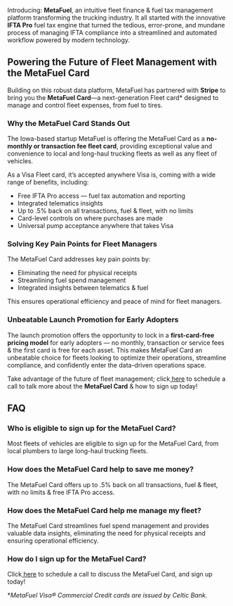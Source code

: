 <!-----

Yay, no errors, warnings, or alerts!

Conversion time: 0.391 seconds.


Using this Markdown file:

1. Paste this output into your source file.
2. See the notes and action items below regarding this conversion run.
3. Check the rendered output (headings, lists, code blocks, tables) for proper
   formatting and use a linkchecker before you publish this page.

Conversion notes:

* Docs to Markdown version 1.0β34
* Fri Jun 30 2023 04:44:49 GMT-0700 (PDT)
* Source doc: MetaFuel Launches the MetaFuel Fleet Card
----->


Introducing: **MetaFuel**, an intuitive fleet finance & fuel tax management platform transforming the trucking industry. It all started with the innovative **IFTA Pro** fuel tax engine that turned the tedious, error-prone, and mundane process of managing IFTA compliance into a streamlined and automated workflow powered by modern technology.


## **Powering the Future of Fleet Management with the MetaFuel Card**

Building on this robust data platform, MetaFuel has partnered with **Stripe** to bring you the **MetaFuel Card**—a next-generation Fleet card* designed to manage and control fleet expenses, from fuel to tires.


### **Why the MetaFuel Card Stands Out**

The Iowa-based startup MetaFuel is offering the MetaFuel Card as a **no-monthly or transaction fee fleet card**, providing exceptional value and convenience to local and long-haul trucking fleets as well as any fleet of vehicles.

As a Visa Fleet card, it’s accepted anywhere Visa is, coming with a wide range of benefits, including:



* Free IFTA Pro access — fuel tax automation and reporting
* Integrated telematics insights
* Up to .5% back on all transactions, fuel & fleet, with no limits
* Card-level controls on where purchases are made
* Universal pump acceptance anywhere that takes Visa


### **Solving Key Pain Points for Fleet Managers**

The MetaFuel Card addresses key pain points by:



* Eliminating the need for physical receipts
* Streamlining fuel spend management
* Integrated insights between telematics & fuel

This ensures operational efficiency and peace of mind for fleet managers.


### **Unbeatable Launch Promotion for Early Adopters**

The launch promotion offers the opportunity to lock in a **first-card-free pricing model** for early adopters — no monthly, transaction or service fees & the first card is free for each asset. This makes MetaFuel Card an unbeatable choice for fleets looking to optimize their operations, streamline compliance, and confidently enter the data-driven operations space.

Take advantage of the future of fleet management; click[ here](https://calendly.com/metafuel_danny/30min) to schedule a call to talk more about the **MetaFuel Card** & how to sign up today!


## **FAQ**


### **Who is eligible to sign up for the MetaFuel Card?**

Most fleets of vehicles are eligible to sign up for the MetaFuel Card, from local plumbers to large long-haul trucking fleets.


### **How does the MetaFuel Card help to save me money?**

The MetaFuel Card offers up to .5% back on all transactions, fuel & fleet, with no limits & free IFTA Pro access.


### **How does the MetaFuel Card help me manage my fleet?**

The MetaFuel Card streamlines fuel spend management and provides valuable data insights, eliminating the need for physical receipts and ensuring operational efficiency.


### **How do I sign up for the MetaFuel Card?**

Click[ here](https://calendly.com/metafuel_danny/30min) to schedule a call to discuss the MetaFuel Card, and sign up today!

*_MetaFuel Visa® Commercial Credit cards are issued by Celtic Bank._

